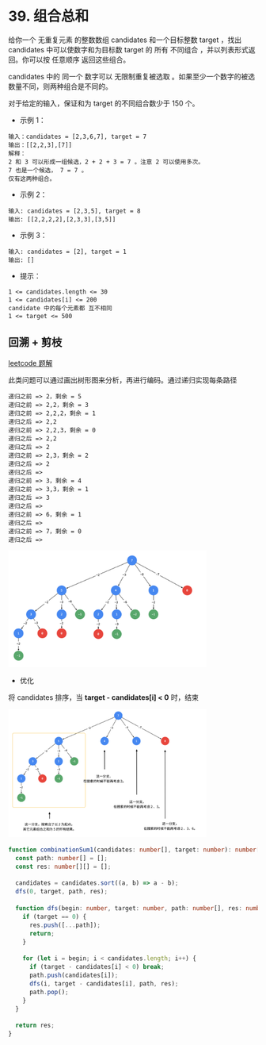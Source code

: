 # 39. 组合总和

给你一个 无重复元素 的整数数组 candidates 和一个目标整数 target ，找出 candidates 中可以使数字和为目标数 target 的 所有 不同组合 ，并以列表形式返回。你可以按 任意顺序 返回这些组合。

candidates 中的 同一个 数字可以 无限制重复被选取 。如果至少一个数字的被选数量不同，则两种组合是不同的。

对于给定的输入，保证和为 target 的不同组合数少于 150 个。

- 示例 1：

```
输入：candidates = [2,3,6,7], target = 7
输出：[[2,2,3],[7]]
解释：
2 和 3 可以形成一组候选，2 + 2 + 3 = 7 。注意 2 可以使用多次。
7 也是一个候选， 7 = 7 。
仅有这两种组合。
```

- 示例 2：

```
输入: candidates = [2,3,5], target = 8
输出: [[2,2,2,2],[2,3,3],[3,5]]
```

- 示例 3：

```
输入: candidates = [2], target = 1
输出: []
```

- 提示：

```
1 <= candidates.length <= 30
1 <= candidates[i] <= 200
candidate 中的每个元素都 互不相同
1 <= target <= 500
```

## 回溯 + 剪枝

[leetcode 题解](https://leetcode.cn/problems/combination-sum/solution/hui-su-suan-fa-jian-zhi-python-dai-ma-java-dai-m-2/)

此类问题可以通过画出树形图来分析，再进行编码。通过递归实现每条路径

```
递归之前 => 2，剩余 = 5
递归之前 => 2,2，剩余 = 3
递归之前 => 2,2,2，剩余 = 1
递归之后 => 2,2
递归之前 => 2,2,3，剩余 = 0
递归之后 => 2,2
递归之后 => 2
递归之前 => 2,3，剩余 = 2
递归之后 => 2
递归之后 =>
递归之前 => 3，剩余 = 4
递归之前 => 3,3，剩余 = 1
递归之后 => 3
递归之后 =>
递归之前 => 6，剩余 = 1
递归之后 =>
递归之前 => 7，剩余 = 0
递归之后 =>
```

<img src='2022-09-21-10-47-22.png' style="width: 400px" />

- 优化

将 candidates 排序，当 **target - candidates[i] < 0** 时，结束

<img src='2022-09-21-10-48-34.png' style="width: 400px" />

```ts
function combinationSum1(candidates: number[], target: number): number[][] {
  const path: number[] = [];
  const res: number[][] = [];

  candidates = candidates.sort((a, b) => a - b);
  dfs(0, target, path, res);

  function dfs(begin: number, target: number, path: number[], res: number[][]) {
    if (target == 0) {
      res.push([...path]);
      return;
    }

    for (let i = begin; i < candidates.length; i++) {
      if (target - candidates[i] < 0) break;
      path.push(candidates[i]);
      dfs(i, target - candidates[i], path, res);
      path.pop();
    }
  }

  return res;
}
```
